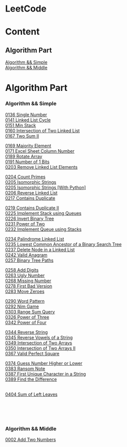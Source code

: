 # LeetCode

# Content
## Algorithm Part
[Algorithm &amp;&amp; Simple](#asimple)<br>
[Algorithm &amp;&amp; Middle](#amiddle)<br>


# Algorithm Part
### <span id="asimple">Algorithm && Simple </span>
<a href="./Algorithm/Simple/0136 Single Number">0136 Single Number</a><br>
<a href="./Algorithm/Simple/0141 Linked List Cycle">0141 Linked List Cycle</a><br>
<a href="./Algorithm/Simple/0151 Min Stack">0151 Min Stack</a><br>
<a href="./Algorithm/Simple/0160 Intersection of Two Linked List">0160 Intersection of Two Linked List</a><br>
<a href="./Algorithm/Simple/0167 Two Sum II">0167 Two Sum II</a><br>

<a href="./Algorithm/Simple/0169 Majority Element">0169 Majority Element</a><br>
<a href="./Algorithm/Simple/0171 Excel Sheet Column Number">0171 Excel Sheet Column Number</a><br>
<a href="./Algorithm/Simple/0189 Rotate Array">0189 Rotate Array</a><br>
<a href="./Algorithm/Simple/0191 Number of 1 Bits">0191 Number of 1 Bits</a><br>
<a href="./Algorithm/Simple/0203 Remove Linked List Elements">0203 Remove Linked List Elements</a><br>

<a href="./Algorithm/Simple/0204 Count Primes">0204 Count Primes</a><br>
<a href="./Algorithm/Simple/0205 Isomorphic Strings">0205 Isomorphic Strings</a><br>
<a href="./Algorithm/Simple/0205 Isomorphic Strings [With Python]">0205 Isomorphic Strings [With Python]</a><br>
<a href="./Algorithm/Simple/0206 Reverse Linked List">0206 Reverse Linked List</a><br>
<a href="./Algorithm/Simple/0217 Contains Duplicate">0217 Contains Duplicate</a><br>

<a href="./Algorithm/Simple/0219 Contains Duplicate II">0219 Contains Duplicate II</a><br>
<a href="./Algorithm/Simple/0225 Implement Stack using Queues">0225 Implement Stack using Queues</a><br>
<a href="./Algorithm/Simple/0226 Invert Binary Tree">0226 Invert Binary Tree</a><br>
<a href="./Algorithm/Simple/0231 Power of Two">0231 Power of Two</a><br>
<a href="./Algorithm/Simple/0232 Implement Queue using Stacks">0232 Implement Queue using Stacks</a><br>

<a href="./Algorithm/Simple/0234 Palindrome Linked List">0234 Palindrome Linked List</a><br>
<a href="./Algorithm/Simple/0235 Lowest Common Ancestor of a Binary Search Tree">0235 Lowest Common Ancestor of a Binary Search Tree</a><br>
<a href="./Algorithm/Simple/0237 Delete Node in a Linked List">0237 Delete Node in a Linked List</a><br>
<a href="./Algorithm/Simple/0242 Valid Anagram">0242 Valid Anagram</a><br>
<a href="./Algorithm/Simple/0257 Binary Tree Paths">0257 Binary Tree Paths</a><br>

<a href="./Algorithm/Simple/0258 Add Digits">0258 Add Digits</a><br>
<a href="./Algorithm/Simple/0263 Ugly Number">0263 Ugly Number</a><br>
<a href="./Algorithm/Simple/0268 Missing Number">0268 Missing Number</a><br>
<a href="./Algorithm/Simple/0278 First Bad Version">0278 First Bad Version</a><br>
<a href="./Algorithm/Simple/0283 Move Zeroes">0283 Move Zeroes</a><br>

<a href="./Algorithm/Simple/0290 Word Pattern">0290 Word Pattern</a><br>
<a href="./Algorithm/Simple/0292 Nim Game">0292 Nim Game</a><br>
<a href="./Algorithm/Simple/0303 Range Sum Query">0303 Range Sum Query</a><br>
<a href="./Algorithm/Simple/0326 Power of Three">0326 Power of Three</a><br>
<a href="./Algorithm/Simple/0342 Power of Four">0342 Power of Four</a><br>

<a href="./Algorithm/Simple/0344 Reverse String">0344 Reverse String</a><br>
<a href="./Algorithm/Simple/0345 Reverse Vowels of a String">0345 Reverse Vowels of a String</a><br>
<a href="./Algorithm/Simple/0349 Intersection of Two Arrays">0349 Intersection of Two Arrays</a><br>
<a href="./Algorithm/Simple/0350 Intersection of Two Arrays II">0350 Intersection of Two Arrays II</a><br>
<a href="./Algorithm/Simple/0367 Valid Perfect Square">0367 Valid Perfect Square</a><br>

<a href="./Algorithm/Simple/0374 Guess Number Higher or Lower">0374 Guess Number Higher or Lower</a><br>
<a href="./Algorithm/Simple/0383 Ransom Note">0383 Ransom Note</a><br>
<a href="./Algorithm/Simple/0387 First Unique Character in a String">0387 First Unique Character in a String</a><br>
<a href="./Algorithm/Simple/0389 Find the Difference">0389 Find the Difference</a><br>
<a href="./Algorithm/Simple/"></a><br>

<a href="./Algorithm/Simple/0404 Sum of Left Leaves">0404 Sum of Left Leaves</a><br>
<a href="./Algorithm/Simple/"></a><br>
<a href="./Algorithm/Simple/"></a><br>
<a href="./Algorithm/Simple/"></a><br>
<a href="./Algorithm/Simple/"></a><br>

### <span id="amiddle">Algorithm && Middle</span>
<a href="./Algorithm/Middle/0002 Add Two Numbers">0002 Add Two Numbers</a><br>
<a href="./Algorithm/Middle/"></a><br>
<a href="./Algorithm/Middle/"></a><br>

